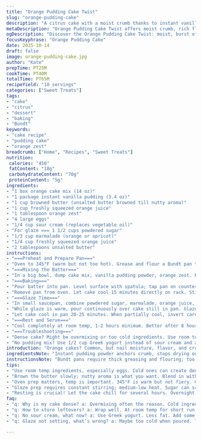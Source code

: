 ```yaml
---
title: "Orange Pudding Cake Twist"
slug: "orange-pudding-cake"
description: "A citrus cake with a moist crumb thanks to instant vanilla pudding and sour cream swap. Freshly squeezed orange juice and zest deepen flavor. Butter swap introduces browned butter aroma. Glaze with powdered sugar and marmalade, heated just so, see bubbles form but no boil. Toothpick test and cake pull from pan for doneness. Slow glaze absorption key. Bundt pan shape captures glaze beautifully. Substitutions suggested for common pantry gaps. Timing given in cues, not strict minutes. Kitchen tips included for texture, timing, and fixing dense cake."
metaDescription: "Orange Pudding Cake Twist offers moist crumb, rich flavor. A blend of fresh orange juice, zest, and a delicious glaze creates a must-try treat."
ogDescription: "Discover the Orange Pudding Cake Twist: moist, burst of citrus, warm glaze, perfect for gatherings. Master your baking with step-by-step guidance."
focusKeyphrase: "Orange Pudding Cake"
date: 2025-10-14
draft: false
image: orange-pudding-cake.jpg
author: "Kate"
prepTime: PT25M
cookTime: PT40M
totalTime: PT65M
recipeYield: "10 servings"
categories: ["Sweet Treats"]
tags:
- "cake"
- "citrus"
- "dessert"
- "baking"
- "Bundt"
keywords:
- "cake recipe"
- "pudding cake"
- "orange zest"
breadcrumb: ["Home", "Recipes", "Sweet Treats"]
nutrition: 
 calories: "450"
 fatContent: "18g"
 carbohydrateContent: "70g"
 proteinContent: "5g"
ingredients:
- "1 box orange cake mix (14 oz)"
- "1 package instant vanilla pudding (3.4 oz)"
- "1 cup browned butter (unsalted butter browned till nutty aroma)"
- "1 cup freshly squeezed orange juice"
- "1 tablespoon orange zest"
- "4 large eggs"
- "1/4 cup sour cream (replaces vegetable oil)"
- "For glaze === 1 1/2 cups powdered sugar"
- "1/3 cup marmalade (orange or apricot)"
- "1/4 cup freshly squeezed orange juice"
- "2 tablespoons unsalted butter"
instructions:
- "===Preheat and Prepare Pan==="
- "Oven to 345°F (warm but not too hot). Grease and flour a Bundt pan that holds 10-12 cups. Use butter then flour; stickiness traps flour better. Shake out excess flour; uneven coating causes sticking or bare spots."
- "===Mixing the Batter==="
- "In a big bowl, dump cake mix, vanilla pudding powder, orange zest. Blend in browned butter - warm and nutty, adds depth instead of veggie oil. Pour in orange juice, add sour cream. Crack eggs in, one at a time; stir after each to avoid clumps. Electric mixer on medium speed, 1.5 to 2 minutes. Look for smooth, shiny batter. Overmixing makes tough cake; undermixing means lumps or dry patches."
- "===Baking==="
- "Pour batter into pan. Level surface with spatula; tap pan on counter once to pop large air bubbles. Slide into oven center rack. Bake 38-42 minutes, but watch signs: cake edges start to pull away, surface is springy to touch, toothpick inserted in thickest part pulls out with moist crumbs not wet batter. Color should shift from pale orange to soft golden. Avoid opening oven before 30 minutes; temperature drops cause sinking. If unsure, test more than once."
- "Remove pan from oven. Let cake cool 15 minutes directly on rack. Still hot, poke through cake all over with thin skewer or toothpick - creates tunnels for glaze to seep deep. If cake resists skewering, wait 5 more minutes; too hot can make cake fall apart."
- "===Glaze Time==="
- "In small saucepan, combine powdered sugar, marmalade, orange juice, and butter over medium-low heat. Stir constantly; butter melts and glaze thickens slowly. Listen for soft bubble pops, gentle simmer signals ready. Do not boil or scorching happens, bitterness spoils glaze. Once smooth and glossy, remove from heat."
- "While glaze is warm, pour continuously over cake still in pan. Glaze will pool, soak, sometimes drip down sides. Keep pouring for 2-3 minutes until glaze absorption slows. This soaking step is critical - makes cake moist, sticky, and dense but not gummy."
- "Let cake cool in pan 20-25 minutes. When partially cool, invert carefully onto platter. If cake sticks, gently tap pan sides or use silicone spatula to loosen edges."
- "===Rest and Serve==="
- "Cool completely at room temp, 1-2 hours minimum. Better after 8 hours rest; flavor deepens, texture firms slightly and remains moist. Keep covered loosely to avoid drying out."
- "===Troubleshooting==="
- "Dense cake? Might be overmixing or too cold ingredients. Use room temp eggs and juice. Sticky glaze soak delays are normal; patience wins. If glaze separates after cooling, whisk in 1 tsp warm water."
- "No pudding mix? Use 1/2 cup Greek yogurt instead of sour cream and add 2 tsp cornstarch. Substituting marmalade with honey or maple syrup changes glaze character but still good. Butter can be clarified if lactose intolerance an issue, glaze consistency will shift slightly."
introduction: "Orange cakes? Common, but nail moisture, flavor, and crumb? Different story. Skin warmth from brown butter, zing from fresh juice and real zest. Sour cream swaps in for oil; adds richness without greasiness or runny texture. Instant pudding powder stabilizes crumb; no fail density control. Slow simmer glaze brings sticky-sweet punch, pools in Bundt nooks. Baking’s about watching skin and springy touch, not strictly counting minutes. Toothpick tricks: damp crumb, no wet batter. Plan for glaze soak; cake needs rest to settle. All about layering flavor, texture, patience. Small tweaks yield big leaps. Lessons hard-earned in kitchen chaos, not from brochures."
ingredientsNote: "Instant pudding powder anchors crumb, stops drying out. Vanilla chosen for subtle touch, chocolate pudding upside it. Browned butter (clarify if dairy wary) ups nutty notes, replaces veg oil commonly used. Orange zest? Essential. Fresh always better; dried powder can overdo bitterness. Sour cream smooths crumb; Greek yogurt can slide in if sour cream not around. Marmalade in glaze adds natural fruit chunks and bitterness balancing sugary glaze. Powdered sugar known for quick dissolving, avoid clumps by sifting before mixing. Fresh juice key - bottled may dull flavor or add excess sugar. Adjust glaze thickness by adding more powdered sugar for stiffer drizzle, thin with juice for fast soak."
instructionsNote: "Bundt pans require thick greasing and flouring; too little means cake sticks and shreds. Batter mixing balanced - too much mixing activates too much gluten, causing dryness or toughness. Watching edges pull away shows cake shrinkage signaling doneness inside. Toothpick test best done in thickest part to avoid false positives near edges. Poking holes after baking lets glaze seep beyond surface, not just eat away top. Glaze cooking over medium-low heat lets sugar dissolve slow; overheated glaze bites bitterness bitter. Pour warm glaze over warm cake gradually; hot glaze cracks cake, too cold glaze can ruin absorption. Cooling cake fully before slicing ensures sharp, clean cuts, avoids crumb fall apart. Resting overnight recommended but 8 hours minimum to let juice and sugar meld, firm crumb for slicing."
tips:
- "Use room temp ingredients, especially eggs. Cold ones can create dense texture. Watch for how the batter changes; shiny, smooth is key. Skip clumps but don’t overmix. Flour the pan well, too little leads to sticking and crumbling."
- "Brown the butter slowly; nutty aroma is what you want. Blend in with zest, juice well. Look for blending signs, not just a rule. A warm batter tastes, feels better. Have your skewer or toothpick ready for testing doneness."
- "Oven prep matters, temp is important. 345°F is warm but not fiery. Golden edges pulling away mean success. Tap the pan once; bubbles pop, air gone. Check center part. A clean toothpick equals moist crumbs, not batter."
- "Glaze prep requires constant stirring; medium-low heat. Sugar can scorch. Listen closely. Timing matters, watch when it starts bubbling softly. Soak the cake well. Pour over while warm; it’ll absorb better. This creates texture."
- "Resting is crucial! Let the cake chill for several hours. Overnight is best for flavor depth. Cooling in pan before inverting tips the balance; patience necessary. Crumb needs time to settle. Slice clean, enjoy the firm texture."
faq:
- "q: Why is my cake dense? a: Overmixing often the reason. Cold ingredients too, like eggs. Mix only well enough. Room temp helps; aim for airy texture."
- "q: How to store leftovers? a: Wrap well. At room temp for short run. Fridge for longer life. Just moisture is crucial. Avoid drying out."
- "q: No sour cream, what now? a: Use Greek yogurt. Less fat. Add some cornstarch for stability. It’ll change flavor slightly but still good."
- "q: Glaze not setting, what’s wrong? a: Maybe too cold when poured. Try warming it. Thin glaze? More sugar to thicken, or juice to adjust consistency."

---
```

